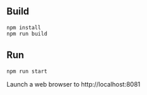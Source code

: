 ## Build
```
npm install
npm run build
```

## Run
```
npm run start
```
Launch a web browser to http://localhost:8081 
